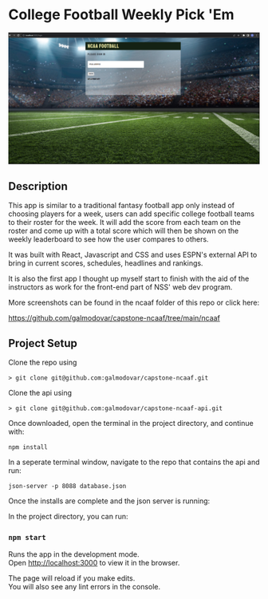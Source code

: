 # College Football Weekly Pick 'Em
<img src='./ncaaf/login-view.png'>

## Description

This app is similar to a traditional fantasy football app only instead of choosing players for a week, users can add specific college football teams to their roster for the week.  It will add the score from each team on the roster and come up with a total score which will then be shown on the weekly leaderboard to see how the user compares to others.

It was built with React, Javascript and CSS and uses ESPN's external API to bring in current scores, schedules, headlines and rankings.

It is also the first app I thought up myself start to finish with the aid of the instructors as work for the front-end part of NSS' web dev program.

More screenshots can be found in the ncaaf folder of this repo or click here:

https://github.com/galmodovar/capstone-ncaaf/tree/main/ncaaf

## Project Setup

Clone the repo using 

    > git clone git@github.com:galmodovar/capstone-ncaaf.git

Clone the api using 

    > git clone git@github.com:galmodovar/capstone-ncaaf-api.git

Once downloaded, open the terminal in the project directory, and continue with:

```
npm install
```

In a seperate terminal window, navigate to the repo that contains the api and run:

``` 
json-server -p 8088 database.json
```

Once the installs are complete and the json server is running:

In the project directory, you can run:

### `npm start`

Runs the app in the development mode.\
Open [http://localhost:3000](http://localhost:3000) to view it in the browser.

The page will reload if you make edits.\
You will also see any lint errors in the console.


